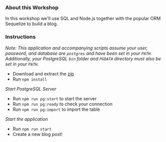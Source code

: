 ### About this Workshop

In this workshop we'll use SQL and Node.js together with the popular ORM Sequelize to build a blog.  

### Instructions
*Note: This application and accompanying scripts assume your user, password, and database are `postgres` and have been set in your `PATH`. Additionally, your PostgreSQL `bin` folder and `PGDATA` directory must also be set in your `PATH`.*  

*  Download and extract the [zip](https://github.com/adamelliotfields/treehouse-node/raw/master/using-sql-and-node-with-sequelize/using-sql-and-node-with-sequelize.zip)
*  Run `npm install`  

*Start PostgreSQL Server*  

*  Run `npm run pg:start` to start the server
*  Run `npm run pg:ready` to check your connection
*  Run `npm run pg:import` to import the table  

*Start the application*  

*  Run `npm run start`
*  Create a new blog post!  
